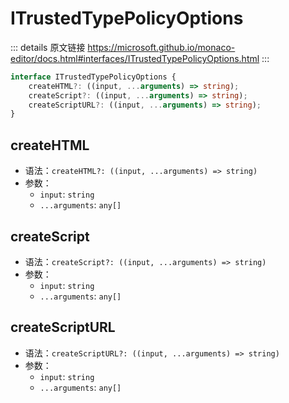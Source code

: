 # ITrustedTypePolicyOptions

<backTop />
        
::: details 原文链接
https://microsoft.github.io/monaco-editor/docs.html#interfaces/ITrustedTypePolicyOptions.html
:::

```ts
interface ITrustedTypePolicyOptions {
    createHTML?: ((input, ...arguments) => string);
    createScript?: ((input, ...arguments) => string);
    createScriptURL?: ((input, ...arguments) => string);
}
```

## createHTML
- 语法：`createHTML?: ((input, ...arguments) => string)`
- 参数：
  - `input`: `string`
  - `...arguments`: `any[]`


## createScript
- 语法：`createScript?: ((input, ...arguments) => string)`
- 参数：
  - `input`: `string`
  - `...arguments`: `any[]`


## createScriptURL
- 语法：`createScriptURL?: ((input, ...arguments) => string)`
- 参数：
  - `input`: `string`
  - `...arguments`: `any[]`

